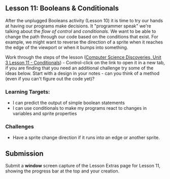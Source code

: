 ## Lesson 11: Booleans & Conditionals

After the unplugged Booleans activity (Lesson 10) it is time to try our hands at having our programs make decisions. It "programmer speak" we're talking about the *flow of control* and *conditionals.* We want to be able to change the path through our code based on the conditions that exist. For example, we might want to reverse the direction of a sprite when it reaches the edge of the viewport or when it bumps into something.

Work through the steps of the lesson  ([Computer Science Discoveries, Unit 3 Lesson 11 - Conditionals](https://studio.code.org/s/csd3-2018/stage/11/puzzle/1)) - Control-click on the link to open it in a new tab, if you are finding that you need an additional challenge try some of the ideas below. Start with a design in your notes - can you think of a method (even if you can't figure out the code yet)?

### Learning Targets:

* I can predict the output of simple boolean statements
* I can use conditionals to make my programs react to changes in variables and sprite properties

### Challenges

* Have a sprite change direction if it runs into an edge or another sprite.

## Submission

Submit a **window** screen capture of the Lesson Extras page for Lesson 11, showing the progress bar at the top and your creation.
